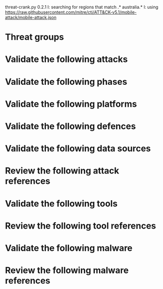 threat-crank.py 0.2.1
I: searching for regions that match .* australia.*
I: using https://raw.githubusercontent.com/mitre/cti/ATT&CK-v5.1/mobile-attack/mobile-attack.json
# Threat groups


# Validate the following attacks


# Validate the following phases


# Validate the following platforms


# Validate the following defences


# Validate the following data sources


# Review the following attack references


# Validate the following tools


# Review the following tool references


# Validate the following malware


# Review the following malware references


